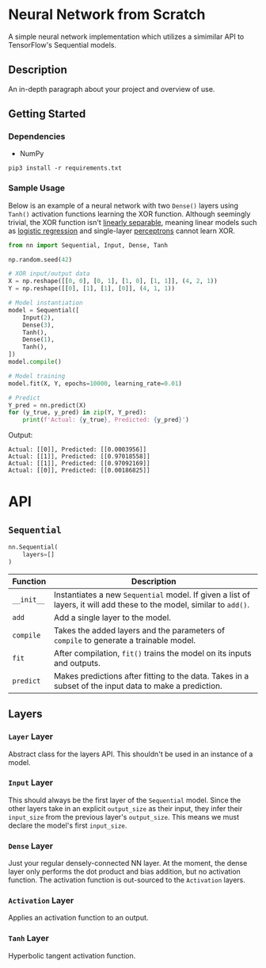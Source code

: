 # Neural Network from Scratch

A simple neural network implementation which utilizes a simimilar API to TensorFlow's Sequential models.

## Description

An in-depth paragraph about your project and overview of use.

## Getting Started

### Dependencies

* NumPy

```
pip3 install -r requirements.txt
```

### Sample Usage

Below is an example of a neural network with two `Dense()` layers using `Tanh()` activation functions learning the XOR function. Although seemingly trivial, the XOR function isn't [linearly separable](https://medium.com/@lucaspereira0612/solving-xor-with-a-single-perceptron-34539f395182#:~:text=Geometrically%2C%20this%20means%20the%20perceptron,single%20hyperplane%20to%20separate%20it.), meaning linear models such as [logistic regression](https://en.wikipedia.org/wiki/Logistic_regression) and single-layer [perceptrons](https://en.wikipedia.org/wiki/Perceptron) cannot learn XOR.

```python
from nn import Sequential, Input, Dense, Tanh

np.random.seed(42)

# XOR input/output data
X = np.reshape([[0, 0], [0, 1], [1, 0], [1, 1]], (4, 2, 1))
Y = np.reshape([[0], [1], [1], [0]], (4, 1, 1))

# Model instantiation
model = Sequential([
    Input(2),
    Dense(3),
    Tanh(),
    Dense(1),
    Tanh(),
])
model.compile()

# Model training
model.fit(X, Y, epochs=10000, learning_rate=0.01)

# Predict
Y_pred = nn.predict(X)
for (y_true, y_pred) in zip(Y, Y_pred):
    print(f'Actual: {y_true}, Predicted: {y_pred}')
```
Output:
```
Actual: [[0]], Predicted: [[0.0003956]]
Actual: [[1]], Predicted: [[0.97018558]]
Actual: [[1]], Predicted: [[0.97092169]]
Actual: [[0]], Predicted: [[0.00186825]]
```

# API
## `Sequential`
```python
nn.Sequential(
    layers=[]
)
```

Function|Description
-|-
`__init__`|Instantiates a new `Sequential` model. If given a list of layers, it will add these to the model, similar to `add()`.
`add`|Add a single layer to the model.
`compile`|Takes the added layers and the parameters of `compile` to generate a trainable model.
`fit`|After compilation, `fit()` trains the model on its inputs and outputs.
`predict`|Makes predictions after fitting to the data. Takes in a subset of the input data to make a prediction.

## Layers
### `Layer` Layer
Abstract class for the layers API. This shouldn't be used in an instance of a model.

### `Input` Layer
This should always be the first layer of the `Sequential` model. Since the other layers take in an explicit `output_size` as their input, they infer their `input_size` from the previous layer's `output_size`. This means we must declare the model's first `input_size`.

### `Dense` Layer
Just your regular densely-connected NN layer. At the moment, the dense layer only performs the dot product and bias addition, but no activation function. The activation function is out-sourced to the `Activation` layers.

### `Activation` Layer
Applies an activation function to an output.

### `Tanh` Layer
Hyperbolic tangent activation function.


